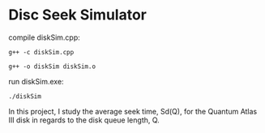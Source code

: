 # Disc Seek Simulator

compile diskSim.cpp:

	g++ -c diskSim.cpp

	g++ -o diskSim diskSim.o

run diskSim.exe:

	./diskSim

In this project, I study the average seek time, Sd(Q), for the Quantum Atlas III disk in regards to the disk queue length, Q.